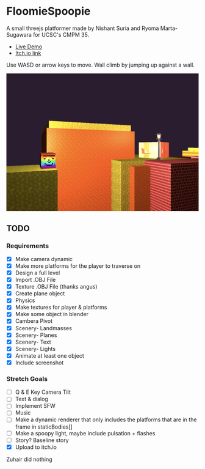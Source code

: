 # FloomieSpoopie
A small threejs platformer made by Nishant Suria and Ryoma Marta-Sugawara for UCSC's CMPM 35.
- [Live Demo](https://ryoma.ms/FloomieSpoopie)
- [Itch.io link](https://ryomams.itch.io/school-project)
<p>Use WASD or arrow keys to move.
Wall climb by jumping up against a wall.</p>

![Screenshot](Screenshot.png)







TODO
---
### Requirements
- [x] Make camera dynamic
- [x] Make more platforms for the player to traverse on
- [x] Design a full level
- [x] Import .OBJ File
- [x] Texture .OBJ File (thanks angus)
- [x] Create plane object
- [x] Physics
- [x] Make textures for player & platforms
- [x] Make some object in blender
- [x] Cambera Pivot
- [x] Scenery- Landmasses
- [x] Scenery- Planes
- [x] Scenery- Text
- [x] Scenery- Lights
- [x] Animate at least one object
- [x] Include screenshot

### Stretch Goals
- [ ] Q & E Key Camera Tilt
- [ ] Text & dialog
- [ ] Implement SFW
- [ ] Music
- [ ] Make a dynamic renderer that only includes the platforms that are in the frame in staticBodies[]
- [ ] Make a spoopy light, maybe include pulsation + flashes
- [ ] Story? Baseline story
- [x] Upload to itch.io

Zuhair did nothing
